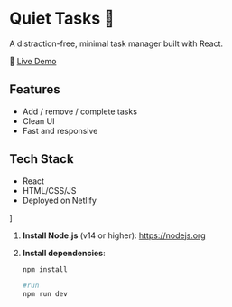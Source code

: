 # Quiet Tasks 📝

A distraction-free, minimal task manager built with React.

🔗 [Live Demo](https://quietasks.netlify.app)

## Features
- Add / remove / complete tasks
- Clean UI
- Fast and responsive

## Tech Stack
- React
- HTML/CSS/JS
- Deployed on Netlify

]
1. **Install Node.js** (v14 or higher): https://nodejs.org  
2. **Install dependencies**:

   ```bash
   npm install

   #run
   npm run dev
